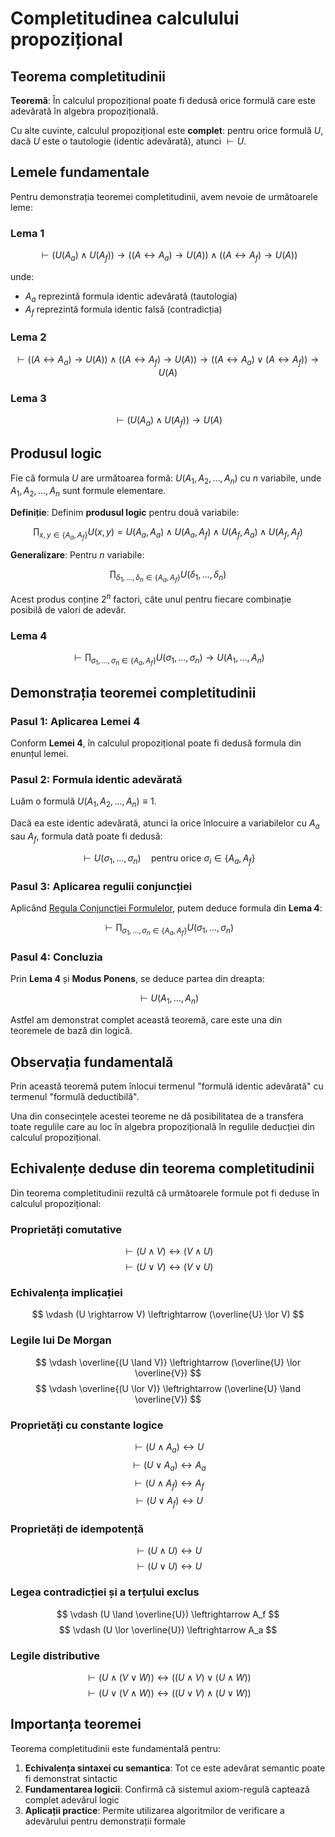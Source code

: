 # Completitudinea calculului propozițional

## Teorema completitudinii

**Teoremă**: În calculul propozițional poate fi dedusă orice formulă care este adevărată în algebra propozițională.

Cu alte cuvinte, calculul propozițional este **complet**: pentru orice formulă $U$, dacă $U$ este o tautologie (identic adevărată), atunci $\vdash U$.

## Lemele fundamentale

Pentru demonstrația teoremei completitudinii, avem nevoie de următoarele leme:

### Lema 1

$$
\vdash (U(A_a) \land U(A_f)) \rightarrow ((A \leftrightarrow A_a) \rightarrow U(A)) \land ((A \leftrightarrow A_f) \rightarrow U(A))
$$

unde:
- $A_a$ reprezintă formula identic adevărată (tautologia)
- $A_f$ reprezintă formula identic falsă (contradicția)

### Lema 2

$$
\vdash ((A \leftrightarrow A_a) \rightarrow U(A)) \land ((A \leftrightarrow A_f) \rightarrow U(A)) \rightarrow ((A \leftrightarrow A_a) \lor (A \leftrightarrow A_f)) \rightarrow U(A)
$$

### Lema 3

$$
\vdash (U(A_a) \land U(A_f)) \rightarrow U(A)
$$

## Produsul logic

Fie că formula $U$ are următoarea formă: $U(A_1, A_2, \ldots, A_n)$ cu $n$ variabile, unde $A_1, A_2, \ldots, A_n$ sunt formule elementare.

**Definiție**: Definim **produsul logic** pentru două variabile:

$$
\prod_{x,y \in \{A_a, A_f\}} U(x,y) = U(A_a, A_a) \land U(A_a, A_f) \land U(A_f, A_a) \land U(A_f, A_f)
$$

**Generalizare**: Pentru $n$ variabile:

$$
\prod_{\delta_1, \ldots, \delta_n \in \{A_a, A_f\}} U(\delta_1, \ldots, \delta_n)
$$

Acest produs conține $2^n$ factori, câte unul pentru fiecare combinație posibilă de valori de adevăr.

### Lema 4

$$
\vdash \prod_{\sigma_1, \ldots, \sigma_n \in \{A_a, A_f\}} U(\sigma_1, \ldots, \sigma_n) \rightarrow U(A_1, \ldots, A_n)
$$

## Demonstrația teoremei completitudinii

### Pasul 1: Aplicarea Lemei 4

Conform **Lemei 4**, în calculul propozițional poate fi dedusă formula din enunțul lemei.

### Pasul 2: Formula identic adevărată

Luăm o formulă $U(A_1, A_2, \ldots, A_n) \equiv 1$.

Dacă ea este identic adevărată, atunci la orice înlocuire a variabilelor cu $A_a$ sau $A_f$, formula dată poate fi dedusă:

$$
\vdash U(\sigma_1, \ldots, \sigma_n) \quad \text{pentru orice } \sigma_i \in \{A_a, A_f\}
$$

### Pasul 3: Aplicarea regulii conjuncției

Aplicând [Regula Conjuncției Formulelor](/logica/aplicatiile-teoremei-deductiei#regula-conjuncției-formulelor), putem deduce formula din **Lema 4**:

$$
\vdash \prod_{\sigma_1, \ldots, \sigma_n \in \{A_a, A_f\}} U(\sigma_1, \ldots, \sigma_n)
$$

### Pasul 4: Concluzia

Prin **Lema 4** și **Modus Ponens**, se deduce partea din dreapta:

$$
\vdash U(A_1, \ldots, A_n)
$$

Astfel am demonstrat complet această teoremă, care este una din teoremele de bază din logică.

## Observația fundamentală

Prin această teoremă putem înlocui termenul "formulă identic adevărată" cu termenul "formulă deductibilă".

Una din consecințele acestei teoreme ne dă posibilitatea de a transfera toate regulile care au loc în algebra propozițională în regulile deducției din calculul propozițional.

## Echivalențe deduse din teorema completitudinii

Din teorema completitudinii rezultă că următoarele formule pot fi deduse în calculul propozițional:

### Proprietăți comutative
$$
\vdash (U \land V) \leftrightarrow (V \land U)
$$
$$
\vdash (U \lor V) \leftrightarrow (V \lor U)
$$

### Echivalența implicației
$$
\vdash (U \rightarrow V) \leftrightarrow (\overline{U} \lor V)
$$

### Legile lui De Morgan
$$
\vdash \overline{(U \land V)} \leftrightarrow (\overline{U} \lor \overline{V})
$$
$$
\vdash \overline{(U \lor V)} \leftrightarrow (\overline{U} \land \overline{V})
$$

### Proprietăți cu constante logice
$$
\vdash (U \land A_a) \leftrightarrow U
$$
$$
\vdash (U \lor A_a) \leftrightarrow A_a
$$
$$
\vdash (U \land A_f) \leftrightarrow A_f
$$
$$
\vdash (U \lor A_f) \leftrightarrow U
$$

### Proprietăți de idempotență
$$
\vdash (U \land U) \leftrightarrow U
$$
$$
\vdash (U \lor U) \leftrightarrow U
$$

### Legea contradicției și a terțului exclus
$$
\vdash (U \land \overline{U}) \leftrightarrow A_f
$$
$$
\vdash (U \lor \overline{U}) \leftrightarrow A_a
$$

### Legile distributive
$$
\vdash (U \land (V \lor W)) \leftrightarrow ((U \land V) \lor (U \land W))
$$
$$
\vdash (U \lor (V \land W)) \leftrightarrow ((U \lor V) \land (U \lor W))
$$

## Importanța teoremei

Teorema completitudinii este fundamentală pentru:

1. **Echivalența sintaxei cu semantica**: Tot ce este adevărat semantic poate fi demonstrat sintactic
2. **Fundamentarea logicii**: Confirmă că sistemul axiom-regulă captează complet adevărul logic
3. **Aplicații practice**: Permite utilizarea algoritmilor de verificare a adevărului pentru demonstrații formale
